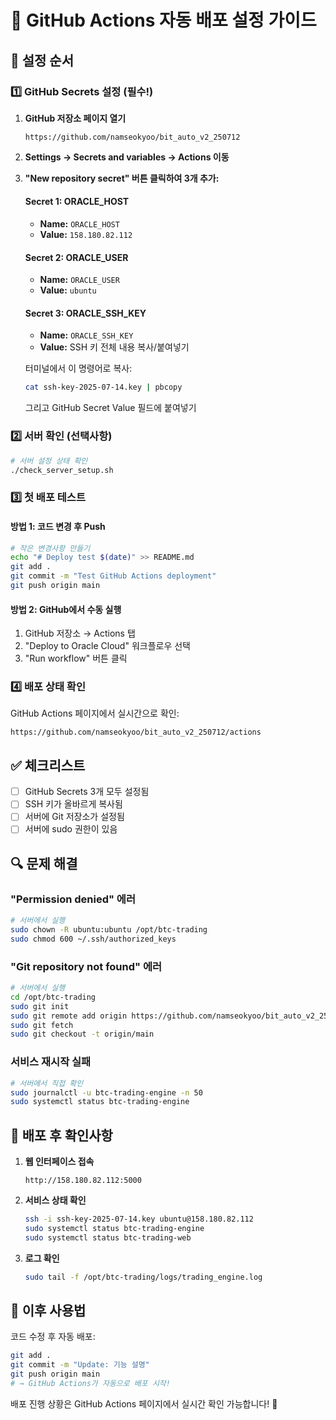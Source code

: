 # 🚀 GitHub Actions 자동 배포 설정 가이드

## 📝 설정 순서

### 1️⃣ GitHub Secrets 설정 (필수!)

1. **GitHub 저장소 페이지 열기**
   ```
   https://github.com/namseokyoo/bit_auto_v2_250712
   ```

2. **Settings → Secrets and variables → Actions 이동**

3. **"New repository secret" 버튼 클릭하여 3개 추가:**

   #### Secret 1: ORACLE_HOST
   - **Name:** `ORACLE_HOST`
   - **Value:** `158.180.82.112`

   #### Secret 2: ORACLE_USER
   - **Name:** `ORACLE_USER`
   - **Value:** `ubuntu`

   #### Secret 3: ORACLE_SSH_KEY
   - **Name:** `ORACLE_SSH_KEY`
   - **Value:** SSH 키 전체 내용 복사/붙여넣기
   
   터미널에서 이 명령어로 복사:
   ```bash
   cat ssh-key-2025-07-14.key | pbcopy
   ```
   그리고 GitHub Secret Value 필드에 붙여넣기

### 2️⃣ 서버 확인 (선택사항)

```bash
# 서버 설정 상태 확인
./check_server_setup.sh
```

### 3️⃣ 첫 배포 테스트

#### 방법 1: 코드 변경 후 Push
```bash
# 작은 변경사항 만들기
echo "# Deploy test $(date)" >> README.md
git add .
git commit -m "Test GitHub Actions deployment"
git push origin main
```

#### 방법 2: GitHub에서 수동 실행
1. GitHub 저장소 → Actions 탭
2. "Deploy to Oracle Cloud" 워크플로우 선택
3. "Run workflow" 버튼 클릭

### 4️⃣ 배포 상태 확인

GitHub Actions 페이지에서 실시간으로 확인:
```
https://github.com/namseokyoo/bit_auto_v2_250712/actions
```

## ✅ 체크리스트

- [ ] GitHub Secrets 3개 모두 설정됨
- [ ] SSH 키가 올바르게 복사됨
- [ ] 서버에 Git 저장소가 설정됨
- [ ] 서버에 sudo 권한이 있음

## 🔍 문제 해결

### "Permission denied" 에러
```bash
# 서버에서 실행
sudo chown -R ubuntu:ubuntu /opt/btc-trading
sudo chmod 600 ~/.ssh/authorized_keys
```

### "Git repository not found" 에러
```bash
# 서버에서 실행
cd /opt/btc-trading
sudo git init
sudo git remote add origin https://github.com/namseokyoo/bit_auto_v2_250712.git
sudo git fetch
sudo git checkout -t origin/main
```

### 서비스 재시작 실패
```bash
# 서버에서 직접 확인
sudo journalctl -u btc-trading-engine -n 50
sudo systemctl status btc-trading-engine
```

## 🎯 배포 후 확인사항

1. **웹 인터페이스 접속**
   ```
   http://158.180.82.112:5000
   ```

2. **서비스 상태 확인**
   ```bash
   ssh -i ssh-key-2025-07-14.key ubuntu@158.180.82.112
   sudo systemctl status btc-trading-engine
   sudo systemctl status btc-trading-web
   ```

3. **로그 확인**
   ```bash
   sudo tail -f /opt/btc-trading/logs/trading_engine.log
   ```

## 📌 이후 사용법

코드 수정 후 자동 배포:
```bash
git add .
git commit -m "Update: 기능 설명"
git push origin main
# → GitHub Actions가 자동으로 배포 시작!
```

배포 진행 상황은 GitHub Actions 페이지에서 실시간 확인 가능합니다! 🎉
